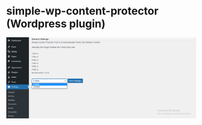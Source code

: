 # simple-wp-content-protector (Wordpress plugin)

<!------------Overview image ------------->
 
<img src="Screenshot.png">
